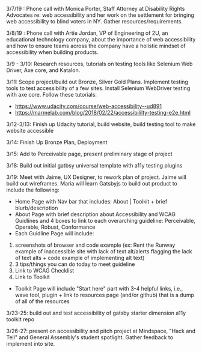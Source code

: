 3/7/19 : Phone call with Monica Porter, Staff Attorney at Disability Rights Advocates re: web accessibility and her work on the settlement for bringing web accessibility to blind voters in NY. Gather resources/requirements. 

3/8/19 : Phone call with Artie Jordan, VP of Engineering of 2U, an educational technology company, about the importance of web accessibility and how to ensure teams across the company have a holistic mindset of accessibility when building products. 

3/9 - 3/10: Research resources, tutorials on testing tools like Selenium Web Driver, Axe core, and Katalon. 

3/11: Scope project/build out Bronze, Silver Gold Plans. Implement testing tools to test accessibility of a few sites. Install Selenium WebDriver testing with axe core. Follow these tutorials: 
* https://www.udacity.com/course/web-accessibility--ud891 
* https://marmelab.com/blog/2018/02/22/accessibililty-testing-e2e.html 

3/12-3/13: Finish up Udacity tutorial, build website, build testing tool to make website accessible 

3/14: Finish Up Bronze Plan, Deployment 

3/15: Add to Perceivable page, present preliminary stage of project 

3/18: Build out initial gatbsy universal template with a11y testing plugins

3/19: Meet with Jaime, UX Designer, to rework plan of project. Jaime will build out wireframes. Maria will learn Gatsbyjs to build out product to include the following: 

* Home Page with Nav bar that includes: About | Toolkit + brief blurb/description
* About Page with brief description about Accessibility and WCAG Guidlines and 4 boxes to link to each overarching guideline: Perceivable, Operable, Robust, Conformance 
* Each Guidline Page will include: 
1. screenshots of browser and code example (ex: Rent the Runway example of inaccessible site with lack of text alt/alerts flagging the lack of text alts + code example of implementing alt text)
2. 3 tips/things you can do today to meet guideline
3. Link to WCAG Checklist
4. Link to Toolkit 
* Toolkit Page will include "Start here" part with 3-4 helpful links, i.e., wave tool, plugin + link to resources page (and/or github) that is a dump of all of the resources

3/23-25: build out and test accessibility of gatsby starter dimension a11y toolkit repo 

3/26-27: present on accessibility and pitch project at Mindspace, "Hack and Tell" and General Assembly's student spotlight. Gather feedback to implement into site. 
